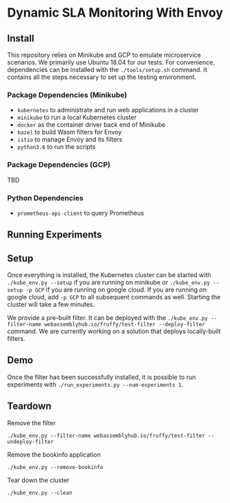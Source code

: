# Dynamic SLA Monitoring With Envoy

## Install
This repository relies on Minikube and GCP to emulate microservice scenarios. We primarily use Ubuntu 18.04 for our tests. For convenience, dependencies can be installed with the `./tools/setup.sh` command. It contains all the steps necessary to set up the testing environment.

### Package Dependencies (Minikube)
- `kubernetes` to administrate and run web applications in a cluster
- `minikube` to run a local Kubernetes cluster
- `docker` as the container driver back end of Minikube
- `bazel` to build Wasm filters for Envoy
- `istio` to manage Envoy and its filters
- `python3.6` to run the scripts

### Package Dependencies (GCP)
TBD

### Python Dependencies
- `prometheus-api-client` to query Prometheus

## Running Experiments

## Setup
Once everything is installed, the Kubernetes cluster can be started with
`./kube_env.py --setup` if you are running on minikube or `./kube_env.py --setup -p GCP` 
if you are running on google cloud. If you are running on google cloud, add `-p GCP` to
all subsequent commands as well.  Starting the cluster will take a few minutes.

We provide a pre-built filter. It can be deployed with the `./kube_env.py --filter-name webassemblyhub.io/fruffy/test-filter --deploy-filter ` command.
We are currently working on a solution that deploys locally-built filters.

## Demo
Once the filter has been successfully installed, it is possible to run experiments with  `./run_experiments.py --num-experiments 1`.

## Teardown
Remove the filter

`./kube_env.py --filter-name webassemblyhub.io/fruffy/test-filter --undeploy-filter`

Remove the bookinfo application

`./kube_env.py --remove-bookinfo`

Tear down the cluster

`./kube_env.py --clean`

